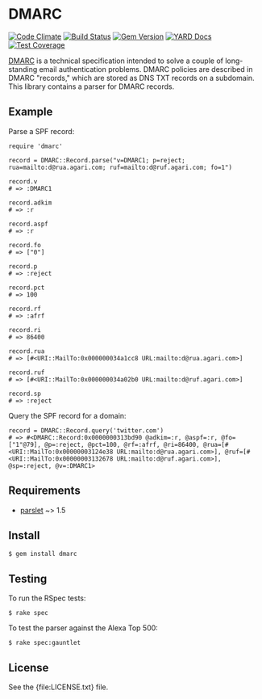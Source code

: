 # DMARC

[![Code Climate](https://codeclimate.com/github/trailofbits/dmarc.png)](https://codeclimate.com/github/trailofbits/dmarc) [![Build Status](https://travis-ci.org/trailofbits/dmarc.svg)](https://travis-ci.org/trailofbits/dmarc)
[![Gem Version](https://badge.fury.io/rb/dmarc.svg)](http://badge.fury.io/rb/dmarc)
[![YARD Docs](http://img.shields.io/badge/yard-docs-blue.svg)](http://rubydoc.info/gems/dmarc)
[![Test Coverage](https://codeclimate.com/github/trailofbits/dmarc/badges/coverage.svg)](https://codeclimate.com/github/trailofbits/dmarc)

[DMARC] is a technical specification intended to solve a couple of long-standing
email authentication problems. DMARC policies are described in DMARC "records," 
which are stored as DNS TXT records on a subdomain. This library contains a
parser for DMARC records.

## Example

Parse a SPF record:

    require 'dmarc'

    record = DMARC::Record.parse("v=DMARC1; p=reject; rua=mailto:d@rua.agari.com; ruf=mailto:d@ruf.agari.com; fo=1")

    record.v
    # => :DMARC1

    record.adkim
    # => :r

    record.aspf
    # => :r

    record.fo
    # => ["0"]

    record.p
    # => :reject

    record.pct
    # => 100

    record.rf
    # => :afrf

    record.ri
    # => 86400

    record.rua
    # => [#<URI::MailTo:0x000000034a1cc8 URL:mailto:d@rua.agari.com>]

    record.ruf
    # => [#<URI::MailTo:0x000000034a02b0 URL:mailto:d@ruf.agari.com>]

    record.sp
    # => :reject

Query the SPF record for a domain:

    record = DMARC::Record.query('twitter.com')
    # => #<DMARC::Record:0x0000000313bd90 @adkim=:r, @aspf=:r, @fo=["1"@79], @p=:reject, @pct=100, @rf=:afrf, @ri=86400, @rua=[#<URI::MailTo:0x00000003124e38 URL:mailto:d@rua.agari.com>], @ruf=[#<URI::MailTo:0x00000003132678 URL:mailto:d@ruf.agari.com>], @sp=:reject, @v=:DMARC1>

## Requirements

* [parslet] ~> 1.5

## Install

    $ gem install dmarc

## Testing

To run the RSpec tests:

    $ rake spec

To test the parser against the Alexa Top 500:

    $ rake spec:gauntlet

## License

See the {file:LICENSE.txt} file.

[DMARC]: http://tools.ietf.org/html/draft-kucherawy-dmarc-base-02
[parslet]: http://kschiess.github.io/parslet/
